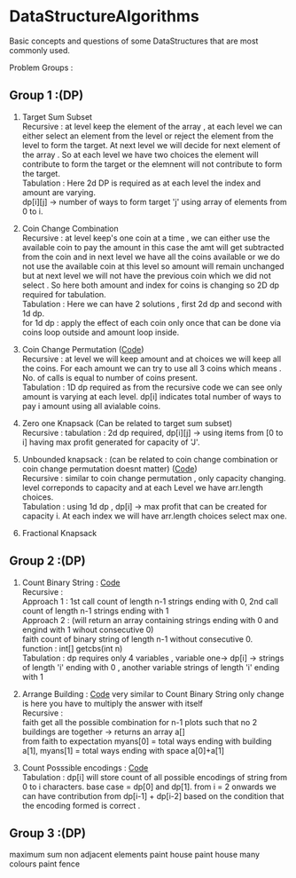 # DataStructureAlgorithms
Basic concepts and questions of some DataStructures that are most commonly used.

Problem Groups :</br>
## Group 1 :(DP) </br> 
1. Target Sum Subset </br>
    Recursive : at level keep the element of the array , at each level we can either select an element from the level or reject the element from the level to form the target. At next level we will decide for next element of the array . So at each level we have two choices the element will contribute to form the target or the elemnent will not contribute to form the target.</br>
    Tabulation : Here 2d DP is required as at each level the index and amount are varying.</br>
    dp[i][j] -> number of ways to form target 'j' using array of elements from 0 to i.
3. Coin Change Combination </br>
    Recursive : at level keep's one coin at a time , we can either use the available coin to pay the amount in this case the amt will get subtracted from the coin and in next level we have all the coins available or we do not use the available coin at this level so amount will remain unchanged but at next level we will not have the previous coin which we did not select .
    So here both amount and index for coins is changing so 2D dp required for tabulation.</br>
    Tabulation : Here we can have 2 solutions , first 2d dp and second with 1d dp. </br>
    for 1d dp : apply the effect of each coin only once that can be done via coins loop outside and amount loop inside.
    
5. Coin Change Permutation ([Code](https://github.com/ShikharSundriyal/DataStructureAlgorithms/tree/main/DynamicProgramming/coin_change_permutation))</br> 
    Recursive : at level we will keep amount and at choices we will keep all the coins. For each amount we can try to use all 3 coins which means . No. of calls is equal to number of coins present.</br>
    Tabulation : 1D dp required as from the recursive code we can see only amount is varying at each level. 
                 dp[i] indicates total number of ways to pay i amount using all avialable coins.
    
6. Zero one Knapsack (Can be related to target sum subset)</br>
    Recursive :
    tabulation : 2d dp required, dp[i][j] -> using items from [0 to i] having max profit generated for capacity of 'J'.

7. Unbounded knapsack : (can be related to coin change combination or coin change permutation doesnt matter) ([Code](https://github.com/ShikharSundriyal/DataStructureAlgorithms/blob/main/DynamicProgramming/Unbounded%20knapsack/solution.java))</br>
    Recursive : similar to coin change permutation , only capacity changing. level correponds to capacity and at each Level we have arr.length choices.</br>
    Tabulation : using 1d dp , dp[i] -> max profit that can be created for capacity i. At each index we will have arr.length choices select max one.
   
8. Fractional Knapsack </br>


## Group 2 :(DP) </br> 

1. Count Binary String : [Code](https://github.com/ShikharSundriyal/DataStructureAlgorithms/blob/main/DynamicProgramming/Count%20binary%20string/solution.java)</br> 
 Recursive : </br>
             Approach 1 : 1st call count of length n-1 strings ending with 0, 2nd call count of length n-1 strings ending with 1</br>
             Approach 2 : (will return an array containing strings ending with 0 and engind with 1 wihout consecutive 0)</br>
                    faith count of binary string of length n-1 without consecutive 0.</br>
                    function : int[] getcbs(int n)</br>
Tabulation : dp requires only 4 variables , variable one-> dp[i] -> strings of length 'i' ending with 0 , another variable strings of length 'i' ending with 1 </br>

2. Arrange Building : [Code](https://github.com/ShikharSundriyal/DataStructureAlgorithms/blob/main/DynamicProgramming/Arrange%20Buildings/solution.java) very similar to Count Binary String only change is here you have to multiply the answer with itself </br>
Recursive : 
</br>faith get all the possible combination for n-1 plots such that no 2 buildings are together -> returns an array a[]
</br> from faith to expectation myans[0] = total ways ending with building a[1], myans[1] = total ways ending with space a[0]+a[1]

3. Count Posssible encodings : [Code](https://github.com/ShikharSundriyal/DataStructureAlgorithms/blob/main/DynamicProgramming/Count%20Encoding/solution.java)</br>
Tabulation :  dp[i] will store count of all possible encodings of string from 0 to i characters. base case = dp[0] and dp[1]. from i = 2 onwards we can have contribution from dp[i-1] + dp[i-2] based on the condition that the encoding formed is correct .



## Group 3 :(DP) </br> 
maximum sum non adjacent elements
paint house
paint house many colours
paint fence
